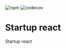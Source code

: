 ![npm](https://img.shields.io/npm/v/@txo/startup-react)
![codecov](https://img.shields.io/codecov/c/github/technology-studio/startup-react)
# Startup react #

Startup react
